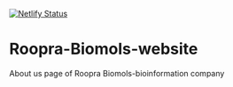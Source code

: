 [![Netlify Status](https://api.netlify.com/api/v1/badges/1a543599-7421-4888-87c2-6f267d0a8832/deploy-status)](https://app.netlify.com/sites/raghav-rooprabiomols/deploys)<br>
# Roopra-Biomols-website
About us page of Roopra Biomols-bioinformation company

